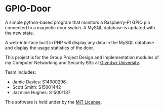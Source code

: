 # GPIO-Door
A simple python-based program that monitors a Raspberry-PI GPIO pin connected to a magnetic door switch. A MySQL database is updated with the new state.

A web-interface built in PHP will display any data in the MySQL database and display the usage statistics of the door.

This project is for the Group Project Design and Implementation modules of my Computer Networking and Security BSc at [Glyndwr University](https://www.glyndwr.ac.uk/).

Team includes: 
- Jamie Davies: S14000296
- Scott Smith: S15001442
- Jazmine Hughes: S15001137

This software is held under by the [MIT License](https://github.com/ScottSmudger/GPIO-Door/blob/master/LICENSE).
